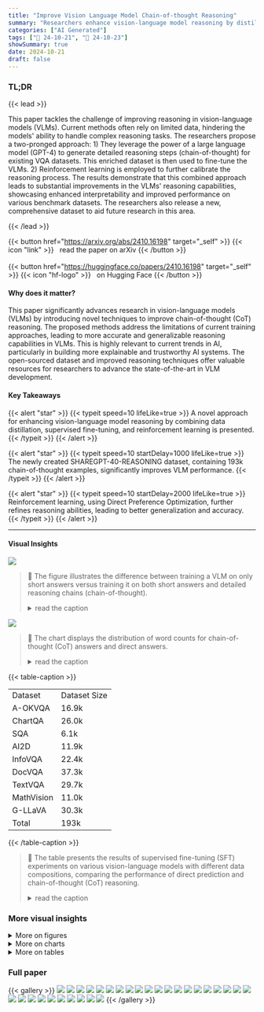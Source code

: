```yaml
---
title: "Improve Vision Language Model Chain-of-thought Reasoning"
summary: "Researchers enhance vision-language model reasoning by distilling rationales from GPT-4, fine-tuning with a new dataset, and applying reinforcement learning, achieving significant performance gains."
categories: ["AI Generated"]
tags: ["🔖 24-10-21", "🤗 24-10-23"]
showSummary: true
date: 2024-10-21
draft: false
---
```


### TL;DR


{{< lead >}}

This paper tackles the challenge of improving reasoning in vision-language models (VLMs).  Current methods often rely on limited data, hindering the models' ability to handle complex reasoning tasks. The researchers propose a two-pronged approach: 1) They leverage the power of a large language model (GPT-4) to generate detailed reasoning steps (chain-of-thought) for existing VQA datasets. This enriched dataset is then used to fine-tune the VLMs. 2)  Reinforcement learning is employed to further calibrate the reasoning process.  The results demonstrate that this combined approach leads to substantial improvements in the VLMs' reasoning capabilities, showcasing enhanced interpretability and improved performance on various benchmark datasets. The researchers also release a new, comprehensive dataset to aid future research in this area.

{{< /lead >}}


{{< button href="https://arxiv.org/abs/2410.16198" target="_self" >}}
{{< icon "link" >}} &nbsp; read the paper on arXiv
{{< /button >}}
<br><br>
{{< button href="https://huggingface.co/papers/2410.16198" target="_self" >}}
{{< icon "hf-logo" >}} &nbsp; on Hugging Face
{{< /button >}}

#### Why does it matter?
This paper significantly advances research in vision-language models (VLMs) by introducing novel techniques to improve chain-of-thought (CoT) reasoning.  The proposed methods address the limitations of current training approaches, leading to more accurate and generalizable reasoning capabilities in VLMs. This is highly relevant to current trends in AI, particularly in building more explainable and trustworthy AI systems. The open-sourced dataset and improved reasoning techniques offer valuable resources for researchers to advance the state-of-the-art in VLM development.
#### Key Takeaways

{{< alert "star" >}}
{{< typeit speed=10 lifeLike=true >}} A novel approach for enhancing vision-language model reasoning by combining data distillation, supervised fine-tuning, and reinforcement learning is presented. {{< /typeit >}}
{{< /alert >}}

{{< alert "star" >}}
{{< typeit speed=10 startDelay=1000 lifeLike=true >}} The newly created SHAREGPT-40-REASONING dataset, containing 193k chain-of-thought examples, significantly improves VLM performance. {{< /typeit >}}
{{< /alert >}}

{{< alert "star" >}}
{{< typeit speed=10 startDelay=2000 lifeLike=true >}} Reinforcement learning, using Direct Preference Optimization, further refines reasoning abilities, leading to better generalization and accuracy. {{< /typeit >}}
{{< /alert >}}

------
#### Visual Insights



![](figures/figures_2_0.png)

> 🔼 The figure illustrates the difference between training a VLM on only short answers versus training it on both short answers and detailed reasoning chains (chain-of-thought).
> <details>
> <summary>read the caption</summary>
> Figure 1: The upper figure questions whether training exclusively on direct-answer datasets can effectively teach CoT prediction. In the lower figure, generating CoT for prediction provides the additional benefit of reasoning alignment, allowing the model to improve by leveraging self-generated data.
> </details>





![](charts/charts_3_0.png)

> 🔼 The chart displays the distribution of word counts for chain-of-thought (CoT) answers and direct answers.
> <details>
> <summary>read the caption</summary>
> Figure 3: The distribution of word counts for CoT and direct answer.
> </details>





{{< table-caption >}}
<br><table id='8' style='font-size:16px'><tr><td>Dataset</td><td>Dataset Size</td></tr><tr><td>A-OKVQA</td><td>16.9k</td></tr><tr><td>ChartQA</td><td>26.0k</td></tr><tr><td>SQA</td><td>6.1k</td></tr><tr><td>AI2D</td><td>11.9k</td></tr><tr><td>InfoVQA</td><td>22.4k</td></tr><tr><td>DocVQA</td><td>37.3k</td></tr><tr><td>TextVQA</td><td>29.7k</td></tr><tr><td>MathVision</td><td>11.0k</td></tr><tr><td>G-LLaVA</td><td>30.3k</td></tr><tr><td>Total</td><td>193k</td></tr></table>{{< /table-caption >}}

> 🔼 The table presents the results of supervised fine-tuning (SFT) experiments on various vision-language models with different data compositions, comparing the performance of direct prediction and chain-of-thought (CoT) reasoning.
> <details>
> <summary>read the caption</summary>
> Table 2: SFT experiments with data composition in fig. 5: ① format alignment only, ② direct responses only, ③ CoT responses only and ④ both direct and CoT responses. Inference is performed using both direct and CoT templates. The best CoT prediction result is highlighted in orange, while the best direct prediction result is marked in blue. The results demonstrate that combining CoT and direct responses during training leads to the best performance across both types of prompts. Refer to section 4 for detailed analysis.
> </details>



### More visual insights

<details>
<summary>More on figures
</summary>


![](figures/figures_3_0.png)

> 🔼 The figure illustrates the three-stage pipeline for improving vision language model chain-of-thought reasoning: rationale distillation, supervised fine-tuning, and reinforcement learning.
> <details>
> <summary>read the caption</summary>
> Figure 2: Workflow diagram showing: a) the use of GPT-40 to generate rationale given short annotations; b) SFT of open-source VLM for CoT reasoning; c) Build preference dataset for reinforcement learning with DPO to enhance reasoning.
> </details>



![](figures/figures_4_0.png)

> 🔼 This figure illustrates the difference between training a vision language model (VLM) exclusively on direct answers versus incorporating chain-of-thought (CoT) reasoning, highlighting the benefits of CoT for improved reasoning alignment and self-generated data.
> <details>
> <summary>read the caption</summary>
> Figure 1: The upper figure questions whether training exclusively on direct-answer datasets can effectively teach CoT prediction. In the lower figure, generating CoT for prediction provides the additional benefit of reasoning alignment, allowing the model to improve by leveraging self-generated data.
> </details>



![](figures/figures_5_0.png)

> 🔼 This figure illustrates the data sources and composition used in supervised fine-tuning experiments for the chain-of-thought reasoning model.
> <details>
> <summary>read the caption</summary>
> Figure 5: The upper section displays the data sources used for the SFT experiments, while the lower section illustrates the data composition for model training.
> </details>



![](figures/figures_10_0.png)

> 🔼 The figure illustrates the difference between training a vision language model exclusively on direct answers versus generating chain-of-thought reasoning for prediction, highlighting the benefits of the latter approach for reasoning alignment and model improvement.
> <details>
> <summary>read the caption</summary>
> Figure 1: The upper figure questions whether training exclusively on direct-answer datasets can effectively teach CoT prediction. In the lower figure, generating CoT for prediction provides the additional benefit of reasoning alignment, allowing the model to improve by leveraging self-generated data.
> </details>



![](figures/figures_10_1.png)

> 🔼 The figure illustrates the difference between training a vision language model exclusively on short answers versus incorporating chain-of-thought reasoning and its impact on model performance.
> <details>
> <summary>read the caption</summary>
> Figure 1: The upper figure questions whether training exclusively on direct-answer datasets can effectively teach CoT prediction. In the lower figure, generating CoT for prediction provides the additional benefit of reasoning alignment, allowing the model to improve by leveraging self-generated data.
> </details>



![](figures/figures_16_0.png)

> 🔼 The figure shows two examples from the A-OKVQA dataset where the provided annotations are incorrect, highlighting the need for filtering mismatched annotations during data distillation.
> <details>
> <summary>read the caption</summary>
> Figure A.3: An example from the A-OKVQA dataset highlights cases where the annotated answer does not match the GPT-40-generated answer. In these cases, the GPT-40 answers are correct, while the annotations contain labeling errors. In the left figure, the sign reads 'dentist' (correctly identified by GPT-40), and the answer should relate to 'teeth,' not ‘heart' as in the annotation. In the right figure, the fridge contains beer, but the annotation incorrectly labels it as 'water.' Consequently, we filter out instances where the GPT-40-generated answer does not match the annotated answers.
> </details>



![](figures/figures_16_1.png)

> 🔼 The figure shows two examples from the A-OKVQA dataset where the GPT-40 generated answers are correct but differ from the annotated answers due to errors in the annotations.
> <details>
> <summary>read the caption</summary>
> Figure A.3: An example from the A-OKVQA dataset highlights cases where the annotated answer does not match the GPT-40-generated answer. In these cases, the GPT-40 answers are correct, while the annotations contain labeling errors. In the left figure, the sign reads 'dentist' (correctly identified by GPT-40), and the answer should relate to 'teeth,' not ‘heart' as in the annotation. In the right figure, the fridge contains beer, but the annotation incorrectly labels it as 'water.' Consequently, we filter out instances where the GPT-40-generated answer does not match the annotated answers.
> </details>



</details>



<details>
<summary>More on charts
</summary>


![](charts/charts_9_0.png "🔼 Figure 6: The figures illustrate the performance of the DPO model as a verifier on ChartQA, A-OKVQA, and MathVista. Compared to the model trained with RLAIF-V, the model trained on our reasoning data pairs consistently shows improvement in both best-of-N selection and weighted voting.")

> 🔼 The chart displays the performance of three different re-ranking methods (weighted voting with DPO, majority voting, and best-of-N with DPO) on three datasets (ChartQA, A-OKVQA, and MathVista) as the number of candidate answers increases.
> <details>
> <summary>read the caption</summary>
> Figure 6: The figures illustrate the performance of the DPO model as a verifier on ChartQA, A-OKVQA, and MathVista. Compared to the model trained with RLAIF-V, the model trained on our reasoning data pairs consistently shows improvement in both best-of-N selection and weighted voting.
> </details>


![](charts/charts_9_1.png "🔼 Figure 6: The figures illustrate the performance of the DPO model as a verifier on ChartQA, A-OKVQA, and MathVista. Compared to the model trained with RLAIF-V, the model trained on our reasoning data pairs consistently shows improvement in both best-of-N selection and weighted voting.")

> 🔼 The chart displays the performance of the DPO model as a verifier across three datasets (ChartQA, A-OKVQA, and MathVista) using three re-ranking strategies (weighted voting with DPO, majority voting, and best-of-N with DPO), showing improved performance with the model trained on reasoning data pairs compared to the one trained with RLAIF-V.
> <details>
> <summary>read the caption</summary>
> Figure 6: The figures illustrate the performance of the DPO model as a verifier on ChartQA, A-OKVQA, and MathVista. Compared to the model trained with RLAIF-V, the model trained on our reasoning data pairs consistently shows improvement in both best-of-N selection and weighted voting.
> </details>


![](charts/charts_10_0.png "🔼 Figure C.1: Randomly sampled examples from LLAVA-NEXT-8B with temperature=1.0 for a test case in ChartQA reveal that the model struggles to effectively follow the CoT prompt. In Sample 1, the model refuses to answer the question. In Samples 2-4, the model generates an answer first, followed by an explanation. In the final sample, the model produces a description instead of reasoning through the question, without providing an answer.")

> 🔼 The chart displays examples of the LLAVA-Next-8B model's inability to follow chain-of-thought reasoning prompts, demonstrating inconsistent responses ranging from refusal to answer to providing answers before reasoning.
> <details>
> <summary>read the caption</summary>
> Figure C.1: Randomly sampled examples from LLAVA-NEXT-8B with temperature=1.0 for a test case in ChartQA reveal that the model struggles to effectively follow the CoT prompt. In Sample 1, the model refuses to answer the question. In Samples 2-4, the model generates an answer first, followed by an explanation. In the final sample, the model produces a description instead of reasoning through the question, without providing an answer.
> </details>


![](charts/charts_25_0.png "🔼 Figure 3: The distribution of word counts for CoT and direct answer.")

> 🔼 The chart displays the distribution of word counts in chain-of-thought (CoT) answers and direct answers.
> <details>
> <summary>read the caption</summary>
> Figure 3: The distribution of word counts for CoT and direct answer.
> </details>


![](charts/charts_27_0.png "🔼 Figure C.4: Randomly sampled examples from LLAVA-NEXT-FORMAT with a temperature setting of 1.0, evaluated on the same test case in ChartQA, show that after training on 450 format-aligned data, the model is able to follow the CoT prompt by verbalizing the thought process and providing a short answer.")

> 🔼 The chart displays a bar graph showing the long-term price index of various food commodities from 1850 to 2015, measured relative to real prices in 1900, with each bar representing a different food item.
> <details>
> <summary>read the caption</summary>
> Figure C.4: Randomly sampled examples from LLAVA-NEXT-FORMAT with a temperature setting of 1.0, evaluated on the same test case in ChartQA, show that after training on 450 format-aligned data, the model is able to follow the CoT prompt by verbalizing the thought process and providing a short answer.
> </details>


</details>



<details>
<summary>More on tables
</summary>


{{< table-caption >}}
<table id='2' style='font-size:16px'><tr><td>Methods</td><td>Prompting</td><td>A-OK</td><td>ChartQA</td><td>DocVQA</td><td>InfoVQA</td><td>TextVQA</td><td>AI2D</td><td>SQA</td><td>MathVista</td><td>Avg</td></tr><tr><td>LLaVA-Next</td><td>direct</td><td>85.8</td><td>70.2</td><td>75.7</td><td>37.7</td><td>68.2</td><td>71.5</td><td>75.4</td><td>39.3</td><td>65.5</td></tr><tr><td>+ Format ①</td><td>CoT</td><td>84.3</td><td>71.2</td><td>67</td><td>34.9</td><td>62.2</td><td>67.4</td><td>74.4</td><td>40.3</td><td>62.7</td></tr><tr><td>LLaVA-Next</td><td>direct</td><td>86.4</td><td>73.7</td><td>78</td><td>45.4</td><td>71.9</td><td>78.8</td><td>91.5</td><td>43.2</td><td>71.1</td></tr><tr><td>+ Direct ②</td><td>CoT</td><td>85.7</td><td>71.8</td><td>68.8</td><td>38.6</td><td>63.6</td><td>72.5</td><td>85.4</td><td>38.6</td><td>65.6</td></tr><tr><td>LLaVA-Next</td><td>direct</td><td>84.9</td><td>71.8</td><td>81.2</td><td>45.7</td><td>72.1</td><td>75.3</td><td>85</td><td>41.9</td><td>69.7</td></tr><tr><td>+ Cot ③</td><td>CoT</td><td>85.1</td><td>82.2</td><td>81.2</td><td>49.7</td><td>69.9</td><td>77</td><td>91.3</td><td>49.2</td><td>73.2</td></tr><tr><td>LLaVA-Reasoner</td><td>direct</td><td>85.4</td><td>76.1</td><td>82.9</td><td>50.6</td><td>73.1</td><td>79.4</td><td>90.4</td><td>44.3</td><td>72.8</td></tr><tr><td>-SFT ④</td><td>CoT</td><td>86.2</td><td>83.0</td><td>81.8</td><td>51.6</td><td>71.1</td><td>78.5</td><td>92.7</td><td>50.6</td><td>74.4</td></tr></table>{{< /table-caption >}}
> 🔼 {{ table.description }}
> <details>
> <summary>read the caption</summary>
> {{ table.caption }}
> </details>


> The table presents the results of supervised fine-tuning (SFT) experiments on vision language models, comparing different data compositions and prompting strategies for both direct and chain-of-thought prediction.


{{< table-caption >}}
<br><table id='11' style='font-size:16px'><tr><td>Data Config</td><td>Math Vista (direct/CoT)</td></tr><tr><td>format only ①</td><td>39.3/40.3</td></tr><tr><td>MV</td><td>41.0/43.4</td></tr><tr><td>MV+GL</td><td>43.2/44.9</td></tr><tr><td>MV+GL+MP50k</td><td>42.3/45.6</td></tr><tr><td>MV+GL+MP100k</td><td>43.0/44.9</td></tr><tr><td>MV+GL+MI50k</td><td>43.1/45.0</td></tr><tr><td>MV+GL+MI100k</td><td>43.7/46.3</td></tr><tr><td>MV+GL+AI2D</td><td>44.1/46.4</td></tr><tr><td>MV+GL+SQA</td><td>43.1/47.3</td></tr><tr><td>MV+GL+ChartQA</td><td>43.2/50.4</td></tr></table>{{< /table-caption >}}
> 🔼 {{ table.description }}
> <details>
> <summary>read the caption</summary>
> {{ table.caption }}
> </details>


> The table presents the results of supervised fine-tuning experiments on four different data compositions, comparing the performance of direct and chain-of-thought prediction across various vision-language reasoning tasks.


{{< table-caption >}}
<table id='13' style='font-size:16px'><tr><td>Data Config</td><td>AI2D</td><td>SQA</td></tr><tr><td>format only ①</td><td>67.4</td><td>74.4</td></tr><tr><td>AI2D</td><td>76.3</td><td>76.6</td></tr><tr><td>SQA</td><td>66.9</td><td>90.4</td></tr><tr><td>AI2D +SQA</td><td>76.7</td><td>91.2</td></tr><tr><td>AI2D +SQA +ChartQA</td><td>77.4</td><td>91.4</td></tr></table>{{< /table-caption >}}
> 🔼 {{ table.description }}
> <details>
> <summary>read the caption</summary>
> {{ table.caption }}
> </details>


> The table shows the results of supervised fine-tuning experiments on vision language models using different combinations of training data (format-aligned, direct, and chain-of-thought), comparing their performance on direct prediction and chain-of-thought prediction tasks.


{{< table-caption >}}
<table id='8' style='font-size:18px'><tr><td>Dataset</td><td>GPT-4o direct/cot</td><td>Cambrian official</td><td>Our-SFT direct/cot</td></tr><tr><td>A-OK</td><td>89.6/90.1</td><td>83.1*</td><td>85.4/86.2</td></tr><tr><td>ChartQA</td><td>79.6/84.7</td><td>73.3</td><td>76.1/83.0</td></tr><tr><td>DocVQA</td><td>90.3/90.8</td><td>77.8</td><td>82.9/81.8</td></tr><tr><td>InfoVQA</td><td>72.4/72.8</td><td>45.7*</td><td>50.6/51.6</td></tr><tr><td>TextVQA</td><td>78.1/75.4</td><td>71.7</td><td>73.1/71.1</td></tr><tr><td>AI2D</td><td>80.7/81.5</td><td>73.0</td><td>79.4/78.5</td></tr><tr><td>SQA</td><td>85.9/87.2</td><td>80.4</td><td>90.4/92.7</td></tr><tr><td>Math Vista</td><td>54.8/63.4</td><td>49.0†</td><td>44.3/50.6</td></tr><tr><td>OCRBench</td><td>80.2/79.2</td><td>62.4</td><td>61.6/62.0</td></tr><tr><td>MMStar</td><td>55.1/64.7</td><td>50.3*</td><td>51.6/54.0</td></tr><tr><td>MMMU</td><td>57.8/63.6</td><td>42.7</td><td>41.6/40.0</td></tr><tr><td>Avg (of best)</td><td>77.9</td><td>64.5</td><td>68.8</td></tr></table>{{< /table-caption >}}
> 🔼 {{ table.description }}
> <details>
> <summary>read the caption</summary>
> {{ table.caption }}
> </details>


> This table presents the results of supervised fine-tuning (SFT) experiments on vision language models (VLMs) using different combinations of direct and chain-of-thought (CoT) reasoning data, showing that combining both data types leads to the best performance.


{{< table-caption >}}
<table id='2' style='font-size:16px'><tr><td>Methods</td><td>Prompting</td><td>A-OK</td><td>ChartQA</td><td>DocVQA</td><td>InfoVQA</td><td>TextVQA</td><td>AI2D</td><td>SQA</td><td>MathVista</td><td>Avg</td></tr><tr><td rowspan="2">LLaVA-Reasoner -SFT ④</td><td>direct</td><td>85.4</td><td>76.1</td><td>82.9</td><td>50.6</td><td>73.1</td><td>79.4</td><td>90.4</td><td>44.3</td><td>72.8</td></tr><tr><td>CoT</td><td>86.2</td><td>83.0</td><td>81.8</td><td>51.6</td><td>71.1</td><td>78.5</td><td>92.7</td><td>50.6</td><td>74.4</td></tr><tr><td rowspan="2">LLaVA-Reasoner -RLAIF ⑤</td><td>direct</td><td>85.6</td><td>76.1</td><td>83.1</td><td>50.7</td><td>73.3</td><td>79.6</td><td>91.1</td><td>44.1</td><td>73.0</td></tr><tr><td>CoT</td><td>86.7</td><td>83.0</td><td>82.4</td><td>50.8</td><td>71.4</td><td>79.1</td><td>92.9</td><td>50.8</td><td>74.6</td></tr><tr><td rowspan="2">LLaVA-Reasoner -DPO-ours ⑥</td><td>direct</td><td>85.4</td><td>76.4</td><td>83.1</td><td>51.2</td><td>73.3</td><td>79.4</td><td>90.8</td><td>44.2</td><td>73.0</td></tr><tr><td>CoT</td><td>87.0</td><td>84.2</td><td>82.7</td><td>52.7</td><td>71.5</td><td>79.5</td><td>92.6</td><td>52.1</td><td>75.3</td></tr></table>{{< /table-caption >}}
> 🔼 {{ table.description }}
> <details>
> <summary>read the caption</summary>
> {{ table.caption }}
> </details>


> The table presents the results of supervised fine-tuning experiments on four different data compositions, comparing the performance of direct and chain-of-thought prediction on various vision-language reasoning tasks.


{{< table-caption >}}
<table id='1' style='font-size:14px'><tr><td>ChartQA Filtered Out Example #1</td><td>ChartQA Filtered Out Example #2</td></tr><tr><td>Question: How much money did "1917" and "Sonic The Hedgehog" earn? Annotated Answer: 204.41 Dad Boys for Life 204.41 1917 157 9 sonic the Heagenog 146.06 Jumanjl: The Next Lavel 124.78 Star Wars: Episode IX - The Rise of 124.49 Skywalker Birds of Prey 04.15 Dolittle 7704 Little Worrien 70.5 The Invicible Man 64.91 the Call or the Wild 62.34 Omward 61.55 Knives Clut 4지 65 Fruzen II 47.ZZ Tenet 46.29 Spres IN Disquise 37.43 0 25 50 75 100 125 150 175 200 Bok office groos n million U.S. dellar⌀ GPT-4o Response: To determine the combined earnings of "1917" and "Sonic The Hedgehog,' " need to locate the earnings for each movie on the bar we chart. 1. The bar labeled "1917" shows earnings of 157.9 million U.S. dollars. 2. 2. The bar labeled "Sonic the Hedgehog" shows earnings of 146.06 million U.S. dollars. To find the total earnings, we add these two amounts together: 157.9 (for "1917") + 146.06 (for "Sonic The Hedgehog") = 303.96 ### Answer: 303.96</td><td>Question: Which country had the highest number of terrorist attacks in 2020? Annotated Answer: Spain Italy 24 France 15 Greece 0 Germany 6 Spain 9 Netherlands 0 Czechia 0 Denmark 0 Poland 0 Belgium 2 Bulgaria 0 Finland 0 225 Sweden 0 0 2.5 5 7.5 10 12.5 15 17.5 20 22.5 25 27.5 Numbor of torrorict attarke GPT-4o Response: The bar chart displays the number of terrorist attacks in various countries in 2020. Each country is represented by a horizontal bar, with the length of the bar corresponding to the number of attacks. - Italy has the longest bar, indicating it had the highest number of terrorist attacks, with a total of 24 attacks. - France follows with the second longest bar, showing 15 attacks. - Spain is next with 9 attacks. - Germany had 6 attacks.  Belgium had 2 attacks. - Greece, Netherlands, Czechia, Denmark, Poland, Bulgaria, Finland, and Sweden all had 0 attacks, as indicated by the absence of bars for these countries. From these visual clues, it is clear that the country with the highest number of terrorist attacks in 2020 is Italy. ### Answer: Italy</td></tr></table>{{< /table-caption >}}
> 🔼 {{ table.description }}
> <details>
> <summary>read the caption</summary>
> {{ table.caption }}
> </details>


> The table presents the results of supervised fine-tuning experiments on various vision-language models, comparing different data compositions (format alignment only, direct responses only, CoT responses only, and both direct and CoT responses) and their impact on model performance across both direct prediction and chain-of-thought prompting.


{{< table-caption >}}
<table id='5' style='font-size:14px'><tr><td>#</td><td>Prompt</td><td>ChartQA (relaxed acc)</td></tr><tr><td>1</td><td>{Question}</td><td>2.7</td></tr><tr><td>2</td><td>{Question} Answer the question directly.</td><td>32.3</td></tr><tr><td>3</td><td>Answer the question. Do not write a full sentence, just provide a value. Question : {Question}</td><td>56.4</td></tr><tr><td>4</td><td>Answer the question with following instruction: 1 . Do not write a full sentence, just provide a value. 2. Don , t include any unit, i.e. 56 instead of 56 meters Question : {Question}</td><td>75.2</td></tr><tr><td>5</td><td>Answer the question with following instruction: 1 . Do not write a full sentence, just provide a value. 2. Don , t include any unit, i e . 56 instead of 56 meters 3. Don , t include '%' sign, i. e . 56 instead of 56%</td><td>80.3</td></tr></table>{{< /table-caption >}}
> 🔼 {{ table.description }}
> <details>
> <summary>read the caption</summary>
> {{ table.caption }}
> </details>


> The table presents the results of supervised fine-tuning experiments on various vision-language models with different data compositions, showing that combining both direct and chain-of-thought data leads to improved performance on both prompt types.


{{< table-caption >}}
<table id='2' style='font-size:14px'><tr><td></td><td>ChartQA System Prompt (relaxed acc)</td></tr><tr><td>When provided with an image and a question, generate a rationale first and then derive an answer. Your rationale should include detailed visual elements in order to derive the answer .</td><td></td></tr><tr><td># Prompt 1 Answer the question with following instruction: 1. Generate a rationale first and then derive an answer . 2. Don , t include any unit, i. e . 56 instead of 56 meters 3. Don , t include '%' sign, i.e. 56 instead of 56% Question: {question} # Output Format # <rationale> ### Answer : <your answer></td><td></td></tr><tr><td>2 Prompt #1, removing system prompt</td><td>84.7 84.1</td></tr></table>{{< /table-caption >}}
> 🔼 {{ table.description }}
> <details>
> <summary>read the caption</summary>
> {{ table.caption }}
> </details>


> This table presents the results of supervised fine-tuning (SFT) experiments with different combinations of data (format alignment only, direct responses only, CoT responses only, and both direct and CoT responses) and prompting methods (direct and CoT) on various vision-language reasoning tasks, showing that combining direct and CoT responses during training improves performance.


{{< table-caption >}}
<table id='4' style='font-size:14px'><tr><td>Dataset</td><td>Prompt</td></tr><tr><td>A-OKVQA AI2D SQA MMStar</td><td>Answer the question. Do not write a full sentence, just provide a letter choice. question {Question}</td></tr><tr><td>ChartQA</td><td>Answer the question with following instruction: 1 . Do not write a full sentence, just provide a value. 2. Don  t include any unit, i . e. 56 instead of 56 meters 3. Don 't include '%' sign, i.e. 56 instead of 56% Question: {Question}</td></tr><tr><td>DocVQA TextVQA InfoVQA</td><td>Answer the question. Do not write a full sentence, just provide a value. Question: {question}</td></tr><tr><td>OCRBench</td><td></td></tr><tr><td>Math Vista MMMU</td><td>Answer the question. Do not write a full sentence, just provide a value or letter choice. {question}</td></tr></table>{{< /table-caption >}}
> 🔼 {{ table.description }}
> <details>
> <summary>read the caption</summary>
> {{ table.caption }}
> </details>


> This table presents the results of supervised fine-tuning (SFT) experiments on four different data compositions, comparing the performance of direct and chain-of-thought (CoT) prediction across various reasoning tasks.


{{< table-caption >}}
<table id='2' style='font-size:16px'><tr><td>Dataset</td><td>CoT Prompt</td></tr><tr><td>system prompt</td><td>When provided with an image and a question, generate a rationale first and then derive an answer . Your rationale should include detailed visual elements in order to derive the answer .</td></tr><tr><td>A-OKVQA AI2D SQA MMStar</td><td>Answer the question with following instruction: 1. Generate a rationale first and then derive an answer . 2. For your final answer, provide a letter choice. Question: {question} # Output Format # <rationale> ### Answer : <your answer></td></tr><tr><td>ChartQA</td><td>Answer the question with following instruction: 1 . Generate a rationale first and then derive an answer . 2. Don , t include any unit, i. e. 56 instead of 56 meters 3. Don 't include '%' sign, i.e. 56 instead of 56% Question: {question} # Output Format # <rationale> ### Answer : <your answer></td></tr><tr><td>DocVQA InfoVQA</td><td># Objective # You are provided with an image, a question. Your job is to generate a rationale first and then derive an answer . ########### # Question # {question} ########### # Rationale Requirement # 1. Do not state an answer at the beginning. Explain descriptions of visual clue that help to derive the answer. 2. Conclude with ### Answer: <your answer> 3. Your final answer should be a single word or phrase. 4. If possible, copy the answer from document. Don't add or remove symbols, units, or titles. ########### # Output Style # <rationale> ### Answer : <your answer> ###########</td></tr></table>{{< /table-caption >}}
> 🔼 {{ table.description }}
> <details>
> <summary>read the caption</summary>
> {{ table.caption }}
> </details>


> The table presents the results of supervised fine-tuning (SFT) experiments comparing different data compositions (format alignment only, direct responses only, CoT responses only, and both direct and CoT responses) on the performance of vision language models in both direct and chain-of-thought prediction.


{{< table-caption >}}
<br><table id='2' style='font-size:14px'><tr><td>Dataset</td><td>Prompt</td></tr><tr><td>TextVQA</td><td># Objective # You are provided with an image, a question. Your job is to generate a rationale first and then derive an answer · ########### # Question # {question} ########### # Rationale Requirement # 1. Do not state an answer at the beginning. Explain descriptions of visual clue that help to derive the answer. 2. Conclude with ### Answer: <your answer> 3. Your final answer should be a single word or phrase. 4. Output your answer in lower case. ########### # Output Style # <rationale> ### Answer : <your answer> ###########</td></tr><tr><td>OCRBench</td><td>Answer the question with following instruction: 1. Generate a rationale first and then derive an answer · 2. Your answer should be a single word or phrase. Question: {question} # Output Format # <rationale> ### Answer : <your answer></td></tr></table>{{< /table-caption >}}
> 🔼 {{ table.description }}
> <details>
> <summary>read the caption</summary>
> {{ table.caption }}
> </details>


> The table presents the results of supervised fine-tuning (SFT) experiments on various vision-language models with different data compositions (format alignment only, direct responses only, CoT responses only, and both direct and CoT responses) and prompting methods (direct and chain-of-thought), showing that combining both direct and CoT data leads to the best performance.


{{< table-caption >}}
<table id='3' style='font-size:16px'><tr><td>Dataset</td><td colspan="2">LLAVA-NEXT-8B</td><td colspan="2">LLAVA-NEXT-FORMAT</td></tr><tr><td></td><td>direct</td><td>CoT</td><td>direct</td><td>CoT</td></tr><tr><td>A-OK</td><td>85.9</td><td>44.5</td><td>85.8</td><td>84.3</td></tr><tr><td>ChartQA</td><td>68.6</td><td>52.8</td><td>70.2</td><td>71.2</td></tr><tr><td>DocVQA</td><td>78.4</td><td>57.1</td><td>75.7</td><td>67.0</td></tr><tr><td>InfoVQA</td><td>36.6</td><td>25.8</td><td>37.7</td><td>34.9</td></tr><tr><td>TextVQA</td><td>67.2</td><td>41.6</td><td>68.2</td><td>62.2</td></tr><tr><td>AI2D</td><td>73.0</td><td>70.0</td><td>71.5</td><td>67.4</td></tr><tr><td>SQA</td><td>77.4</td><td>75.8</td><td>75.4</td><td>74.4</td></tr><tr><td>Math Vista</td><td>37.3</td><td>25.3</td><td>39.3</td><td>40.3</td></tr><tr><td>OCRBench</td><td>57.7</td><td>59.7</td><td>59.1</td><td>56.6</td></tr><tr><td>MMStar</td><td>47.8</td><td>45.7</td><td>44.7</td><td>46.7</td></tr><tr><td>MMMU</td><td>42.8</td><td>37.6</td><td>41.8</td><td>37.7</td></tr><tr><td>Avg</td><td>61.2</td><td>48.7</td><td>60.9</td><td>58.4</td></tr></table>{{< /table-caption >}}
> 🔼 {{ table.description }}
> <details>
> <summary>read the caption</summary>
> {{ table.caption }}
> </details>


> The table presents the baseline performance of LLAVA-NEXT-8B and LLAVA-NEXT-FORMAT models on various benchmark datasets using direct and chain-of-thought (CoT) inference methods.


{{< table-caption >}}
<table id='3' style='font-size:14px'><tr><td>Methods</td><td>Prompting</td><td>A-OK</td><td>ChartQA</td><td>DocVQA</td><td>InfoVQA</td><td>TextVQA</td><td>AI2D</td><td>SQA</td><td>MathVista</td></tr><tr><td>LLaVA-Next</td><td>direct</td><td>86.4</td><td>73.7</td><td>78</td><td>45.4</td><td>71.9</td><td>78.8</td><td>91.5</td><td>43.2</td></tr><tr><td>+ Direct ②</td><td>CoT</td><td>85.7</td><td>71.8</td><td>68.8</td><td>38.6</td><td>63.6</td><td>72.5</td><td>85.4</td><td>38.6</td></tr><tr><td>LLaVA-Next</td><td>direct</td><td>85.9</td><td>74.6</td><td>79.2</td><td>47.4</td><td>72.1</td><td>79.5</td><td>92.2</td><td>44.4</td></tr><tr><td>-STaR</td><td>CoT</td><td>85.9</td><td>77.9</td><td>75.8</td><td>44.0</td><td>25.1</td><td>76.6</td><td>86.8</td><td>42.0</td></tr></table>{{< /table-caption >}}
> 🔼 {{ table.description }}
> <details>
> <summary>read the caption</summary>
> {{ table.caption }}
> </details>


> This table presents the results of experiments comparing the performance of a self-taught reasoner trained with minimal chain-of-thought (CoT) data against a baseline model on various benchmark datasets, highlighting the superior performance of the self-taught reasoner.


{{< table-caption >}}
<table id='3' style='font-size:16px'><tr><td>Data/Truncate Len</td><td>prompting</td><td>70</td><td>90</td><td>110</td><td>No Truncate</td><td>SFT baseline</td></tr><tr><td rowspan="2">ChartQA</td><td>direct</td><td>76.5</td><td>76.2</td><td>76.7</td><td>75.9</td><td>76.1</td></tr><tr><td>CoT</td><td>83.9</td><td>84.2</td><td>81.8</td><td>80.6</td><td>83.0</td></tr><tr><td rowspan="2">A-OKVQA</td><td>direct</td><td>85.2</td><td>85.2</td><td>85.3</td><td>85.1</td><td>85.4</td></tr><tr><td>CoT</td><td>86.7</td><td>86.9</td><td>86.3</td><td>85.7</td><td>86.2</td></tr></table>{{< /table-caption >}}
> 🔼 {{ table.description }}
> <details>
> <summary>read the caption</summary>
> {{ table.caption }}
> </details>


> This table presents the results of supervised fine-tuning (SFT) experiments using different combinations of data (format alignment only, direct responses only, CoT responses only, and both direct and CoT responses) and demonstrates that combining CoT and direct responses during training yields the best performance.


{{< table-caption >}}
<table id='6' style='font-size:16px'><tr><td>Methods</td><td>prompting</td><td>A-OK</td><td>ChartQA</td><td>Math Vista</td></tr><tr><td rowspan="2">SFT baseline</td><td>direct</td><td>85.4</td><td>76.1</td><td>44.3</td></tr><tr><td>CoT</td><td>86.2</td><td>83.0</td><td>50.6</td></tr><tr><td rowspan="2">LLAVA-REASONER-DPO</td><td>direct</td><td>85.4</td><td>76.4</td><td>44.2</td></tr><tr><td>CoT</td><td>87.0</td><td>84.2</td><td>52.1</td></tr><tr><td>A-OKVQA</td><td>direct</td><td>85.1</td><td>72.7</td><td>37.4</td></tr><tr><td>-RFT</td><td>CoT</td><td>87.7</td><td>0.0</td><td>32.5</td></tr><tr><td>A-OKVQA</td><td>direct</td><td>85.8</td><td>74.9</td><td>41.3</td></tr><tr><td>-RFT+Format</td><td>CoT</td><td>86.3</td><td>80.2</td><td>46.5</td></tr><tr><td>ChartQA</td><td>direct</td><td>85.4</td><td>75.0</td><td>42.6</td></tr><tr><td>-RFT</td><td>CoT</td><td>86.7</td><td>83.9</td><td>52.0</td></tr><tr><td>ChartQA</td><td>direct</td><td>85.9</td><td>75.8</td><td>44.4</td></tr><tr><td>-RFT+Format</td><td>CoT</td><td>85.5</td><td>83.4</td><td>50.6</td></tr><tr><td>Math</td><td>direct</td><td>85.3</td><td>76.0</td><td>32.4</td></tr><tr><td>-RFT</td><td>CoT</td><td>86.7</td><td>67.3</td><td>50.9</td></tr><tr><td>Math</td><td>direct</td><td>85.5</td><td>76.0</td><td>39.6</td></tr><tr><td>-RFT+Format</td><td>CoT</td><td>85.5</td><td>82.0</td><td>50.0</td></tr><tr><td>Combined</td><td>direct</td><td>85.3</td><td>75.4</td><td>37.8</td></tr><tr><td>-RFT</td><td>CoT</td><td>85.4</td><td>84.4</td><td>49.0</td></tr><tr><td>Combined</td><td>direct</td><td>85.0</td><td>75.5</td><td>43.0</td></tr><tr><td>-RFT+Format</td><td>CoT</td><td>86.6</td><td>83.1</td><td>47.1</td></tr></table>{{< /table-caption >}}
> 🔼 {{ table.description }}
> <details>
> <summary>read the caption</summary>
> {{ table.caption }}
> </details>


> This table presents the results of supervised fine-tuning (SFT) experiments on vision language models using different combinations of direct and chain-of-thought (CoT) reasoning data, showing that combining both data types leads to the best performance.


</details>


### Full paper

{{< gallery >}}
<img src="paper_images/1.png" class="grid-w50 md:grid-w33 xl:grid-w25" />
<img src="paper_images/2.png" class="grid-w50 md:grid-w33 xl:grid-w25" />
<img src="paper_images/3.png" class="grid-w50 md:grid-w33 xl:grid-w25" />
<img src="paper_images/4.png" class="grid-w50 md:grid-w33 xl:grid-w25" />
<img src="paper_images/5.png" class="grid-w50 md:grid-w33 xl:grid-w25" />
<img src="paper_images/6.png" class="grid-w50 md:grid-w33 xl:grid-w25" />
<img src="paper_images/7.png" class="grid-w50 md:grid-w33 xl:grid-w25" />
<img src="paper_images/8.png" class="grid-w50 md:grid-w33 xl:grid-w25" />
<img src="paper_images/9.png" class="grid-w50 md:grid-w33 xl:grid-w25" />
<img src="paper_images/10.png" class="grid-w50 md:grid-w33 xl:grid-w25" />
<img src="paper_images/11.png" class="grid-w50 md:grid-w33 xl:grid-w25" />
<img src="paper_images/12.png" class="grid-w50 md:grid-w33 xl:grid-w25" />
<img src="paper_images/13.png" class="grid-w50 md:grid-w33 xl:grid-w25" />
<img src="paper_images/14.png" class="grid-w50 md:grid-w33 xl:grid-w25" />
<img src="paper_images/15.png" class="grid-w50 md:grid-w33 xl:grid-w25" />
<img src="paper_images/16.png" class="grid-w50 md:grid-w33 xl:grid-w25" />
<img src="paper_images/17.png" class="grid-w50 md:grid-w33 xl:grid-w25" />
<img src="paper_images/18.png" class="grid-w50 md:grid-w33 xl:grid-w25" />
<img src="paper_images/19.png" class="grid-w50 md:grid-w33 xl:grid-w25" />
<img src="paper_images/20.png" class="grid-w50 md:grid-w33 xl:grid-w25" />
<img src="paper_images/21.png" class="grid-w50 md:grid-w33 xl:grid-w25" />
<img src="paper_images/22.png" class="grid-w50 md:grid-w33 xl:grid-w25" />
<img src="paper_images/23.png" class="grid-w50 md:grid-w33 xl:grid-w25" />
<img src="paper_images/24.png" class="grid-w50 md:grid-w33 xl:grid-w25" />
<img src="paper_images/25.png" class="grid-w50 md:grid-w33 xl:grid-w25" />
<img src="paper_images/26.png" class="grid-w50 md:grid-w33 xl:grid-w25" />
<img src="paper_images/27.png" class="grid-w50 md:grid-w33 xl:grid-w25" />
<img src="paper_images/28.png" class="grid-w50 md:grid-w33 xl:grid-w25" />
<img src="paper_images/29.png" class="grid-w50 md:grid-w33 xl:grid-w25" />
<img src="paper_images/30.png" class="grid-w50 md:grid-w33 xl:grid-w25" />
{{< /gallery >}}